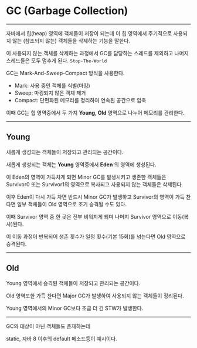 # GC (Garbage Collection)

---

자바에서 힙(heap) 영역에 객체들이 저장이 되는데 이 힙 영역에서 주기적으로 사용되지 않는 (참조되지 않는) 객체들을 삭제하는 기능을 말한다.

이 사용되지 않는 객체를 삭제하는 과정에서 GC를 담당하는 스레드를 제외하고 나머지 스레드들은 모두 멈추게 된다. `Stop-The-World`

GC는 Mark-And-Sweep-Compact 방식을 사용한다.

- Mark: 사용 중인 객체를 식별(마킹)
- Sweep: 마킹되지 않은 객체 제거
- Compact: 단편화된 메모리를 정리하여 연속된 공간으로 압축

이때 GC는 힙 영역중에서 두 가지 __Young, Old__ 영역으로 나누어 메모리를 관리한다.

---

## Young

새롭게 생성되는 객체들이 저장되고 관리되는 공간이다.

새롭게 생성되는 객체는 __Young__ 영역중에서 __Eden__ 의 영역에 생성된다.

이 Eden의 영역이 가득차게 되면 Minor GC를 발생시키고 생존한 객체들은 Survivor0 또는 Survivor1의 영역으로 복사되고 사용되지 않는 객체들은 삭제된다.

이후 Eden이 다시 가득 차면 반드시 Minor GC가 발생하고 Survivor의 영역이 가득 찬다면 일부 객체들이 Old 영역으로 조기 승격될 수도 있다.

이때 Survivor 영역 중 한 곳은 전부 비워지게 되며 나머지 Survivor 영역으로 이동(복사)된다.

이 이동 과정이 반복되어 생존 횟수가 일정 횟수(기본 15회)를 넘는다면 Old 영역으로 승격된다.

---

## Old

Young 영역에서 승격된 객체들이 저장되고 관리되는 공간이다.

Old 영역또한 가득 찬다면 Major GC가 발생하여 사용되지 않는 객체들이 정리된다.

Young 영역에서의 Minor GC보다 조금 더 긴 STW가 발생한다.

---

GC의 대상이 아닌 객체들도 존재하는데

static, 자바 8 이후의 default 메소드등이 예시이다.






